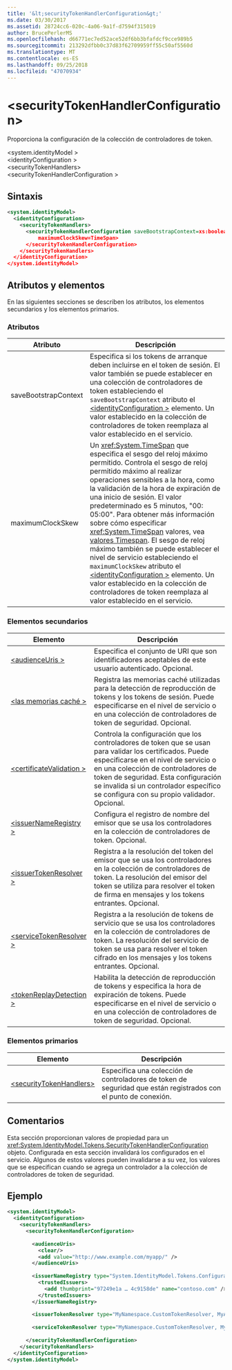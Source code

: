 ```yaml
---
title: '&lt;securityTokenHandlerConfiguration&gt;'
ms.date: 03/30/2017
ms.assetid: 28724cc6-020c-4a06-9a1f-d7594f315019
author: BrucePerlerMS
ms.openlocfilehash: d66771ec7ed52ace52df6bb3bfafdcf9cce989b5
ms.sourcegitcommit: 213292dfbb0c37d83f62709959ff55c50af5560d
ms.translationtype: MT
ms.contentlocale: es-ES
ms.lasthandoff: 09/25/2018
ms.locfileid: "47070934"
---
```

# <a name="ltsecuritytokenhandlerconfigurationgt"></a>&lt;securityTokenHandlerConfiguration&gt;
Proporciona la configuración de la colección de controladores de token.  
  
 \<system.identityModel >  
\<identityConfiguration >  
\<securityTokenHandlers>  
\<securityTokenHandlerConfiguration >  
  
## <a name="syntax"></a>Sintaxis  
  
```xml  
<system.identityModel>  
  <identityConfiguration>  
    <securityTokenHandlers>  
      <securityTokenHandlerConfiguration saveBootstrapContext=xs:boolean  
          maximumClockSkew=TimeSpan>  
      </securityTokenHandlerConfiguration>  
    </securityTokenHandlers>  
  </identityConfiguration>  
</system.identityModel>  
```  
  
## <a name="attributes-and-elements"></a>Atributos y elementos  
 En las siguientes secciones se describen los atributos, los elementos secundarios y los elementos primarios.  
  
### <a name="attributes"></a>Atributos  
  
|Atributo|Descripción|  
|---------------|-----------------|  
|saveBootstrapContext|Especifica si los tokens de arranque deben incluirse en el token de sesión. El valor también se puede establecer en una colección de controladores de token estableciendo el `saveBootstrapContext` atributo el [ \<identityConfiguration >](../../../../../docs/framework/configure-apps/file-schema/windows-identity-foundation/identityconfiguration.md) elemento. Un valor establecido en la colección de controladores de token reemplaza al valor establecido en el servicio.|  
|maximumClockSkew|Un <xref:System.TimeSpan> que especifica el sesgo del reloj máximo permitido. Controla el sesgo de reloj permitido máximo al realizar operaciones sensibles a la hora, como la validación de la hora de expiración de una inicio de sesión. El valor predeterminado es 5 minutos, "00: 05:00". Para obtener más información sobre cómo especificar <xref:System.TimeSpan> valores, vea [valores Timespan](../../../../../docs/framework/configure-apps/file-schema/windows-workflow-foundation/index.md). El sesgo de reloj máximo también se puede establecer el nivel de servicio estableciendo el `maximumClockSkew` atributo el [ \<identityConfiguration >](../../../../../docs/framework/configure-apps/file-schema/windows-identity-foundation/identityconfiguration.md) elemento. Un valor establecido en la colección de controladores de token reemplaza al valor establecido en el servicio.|  
  
### <a name="child-elements"></a>Elementos secundarios  
  
|Elemento|Descripción|  
|-------------|-----------------|  
|[\<audienceUris >](../../../../../docs/framework/configure-apps/file-schema/windows-identity-foundation/audienceuris.md)|Especifica el conjunto de URI que son identificadores aceptables de este usuario autenticado. Opcional.|  
|[\<las memorias caché >](../../../../../docs/framework/configure-apps/file-schema/windows-identity-foundation/caches.md)|Registra las memorias caché utilizadas para la detección de reproducción de tokens y los tokens de sesión. Puede especificarse en el nivel de servicio o en una colección de controladores de token de seguridad. Opcional.|  
|[\<certificateValidation >](../../../../../docs/framework/configure-apps/file-schema/windows-identity-foundation/certificatevalidation.md)|Controla la configuración que los controladores de token que se usan para validar los certificados. Puede especificarse en el nivel de servicio o en una colección de controladores de token de seguridad. Esta configuración se invalida si un controlador específico se configura con su propio validador. Opcional.|  
|[\<issuerNameRegistry >](../../../../../docs/framework/configure-apps/file-schema/windows-identity-foundation/issuernameregistry.md)|Configura el registro de nombre del emisor que se usa los controladores en la colección de controladores de token. Opcional.|  
|[\<issuerTokenResolver >](../../../../../docs/framework/configure-apps/file-schema/windows-identity-foundation/issuertokenresolver.md)|Registra a la resolución del token del emisor que se usa los controladores en la colección de controladores de token. La resolución del emisor del token se utiliza para resolver el token de firma en mensajes y los tokens entrantes. Opcional.|  
|[\<serviceTokenResolver >](../../../../../docs/framework/configure-apps/file-schema/windows-identity-foundation/servicetokenresolver.md)|Registra a la resolución de tokens de servicio que se usa los controladores en la colección de controladores de token. La resolución del servicio de token se usa para resolver el token cifrado en los mensajes y los tokens entrantes. Opcional.|  
|[\<tokenReplayDetection >](../../../../../docs/framework/configure-apps/file-schema/windows-identity-foundation/tokenreplaydetection.md)|Habilita la detección de reproducción de tokens y especifica la hora de expiración de tokens. Puede especificarse en el nivel de servicio o en una colección de controladores de token de seguridad. Opcional.|  
  
### <a name="parent-elements"></a>Elementos primarios  
  
|Elemento|Descripción|  
|-------------|-----------------|  
|[\<securityTokenHandlers>](../../../../../docs/framework/configure-apps/file-schema/windows-identity-foundation/securitytokenhandlers.md)|Especifica una colección de controladores de token de seguridad que están registrados con el punto de conexión.|  
  
## <a name="remarks"></a>Comentarios  
 Esta sección proporcionan valores de propiedad para un <xref:System.IdentityModel.Tokens.SecurityTokenHandlerConfiguration> objeto. Configurada en esta sección invalidará los configurados en el servicio. Algunos de estos valores pueden invalidarse a su vez, los valores que se especifican cuando se agrega un controlador a la colección de controladores de token de seguridad.  
  
## <a name="example"></a>Ejemplo  
  
```xml  
<system.identityModel>  
  <identityConfiguration>  
    <securityTokenHandlers>   
      <securityTokenHandlerConfiguration>  
  
        <audienceUris>  
          <clear/>  
          <add value="http://www.example.com/myapp/" />  
        </audienceUris>  
  
        <issuerNameRegistry type="System.IdentityModel.Tokens.ConfigurationBasedIssuerNameRegistry, System.IdentityModel">  
          <trustedIssuers>  
            <add thumbprint="97249e1a … 4c9158de" name="contoso.com" />  
          </trustedIssuers>  
        </issuerNameRegistry>  
  
        <issuerTokenResolver type="MyNamespace.CustomTokenResolver, MyAssembly" />  
  
        <serviceTokenResolver type="MyNamespace.CustomTokenResolver, MyAssembly" />  
  
      </securityTokenHandlerConfiguration>  
    </securityTokenHandlers>  
  </identityConfiguration>  
</system.identityModel>  
```
